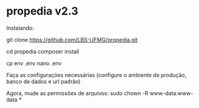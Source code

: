 # propedia v2.3

Instalando:

git clone https://github.com/LBS-UFMG/propedia.git

cd propedia
composer install

cp env .env
nano .env

Faça as configurações necessárias (configure o ambiente de produção, banco de dados e url padrão)

Agora, mude as permissões de arquivos:
sudo chown -R www-data:www-data *


